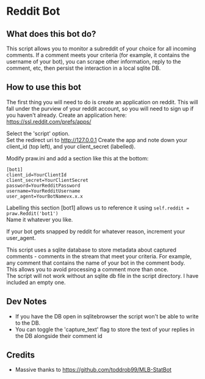 # Reddit Bot

## What does this bot do?
This script allows you to monitor a subreddit of your choice for all incoming comments.
If a comment meets your criteria (for example, it contains the username of your bot), you can scrape other information, reply to the comment, etc, then persist the interaction in a local sqlite DB.

## How to use this bot
The first thing you will need to do is create an application on reddit. This will fall under the purview of your reddit account, so you will need to sign up if you haven't already.
Create an application here: https://ssl.reddit.com/prefs/apps/
<br/>

Select the 'script' option. <br/> 
Set the redirect uri to http://127.0.0.1
Create the app and note down your client_id (top left), and your client_secret (labelled).
<br/>

Modify praw.ini and add a section like this at the bottom:
```
[bot1]
client_id=YourClientId
client_secret=YourClientSecret
password=YourRedditPassword
username=YourRedditUsername
user_agent=YourBotNamevx.x.x
```

Labelling this section [bot1] allows us to reference it using ``` self.reddit = praw.Reddit('bot1') ```<br/>
Name it whatever you like.

If your bot gets snapped by reddit for whatever reason, increment your user_agent.

This script uses a sqlite database to store metadata about captured comments - comments in the stream that meet your criteria. For example, any comment that contains the name of your bot in the comment body. <br/>
This allows you to avoid processing a comment more than once.
</br>
The script will not work without an sqlite db file in the script directory. I have included an empty one.



## Dev Notes
- If you have the DB open in sqlitebrowser the script won't be able to write to the DB.
- You can toggle the 'capture_text' flag to store the text of your replies in the DB alongside their comment id

## Credits
- Massive thanks to https://github.com/toddrob99/MLB-StatBot
